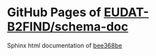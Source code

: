 GitHub Pages of [EUDAT-B2FIND/schema-doc](https://github.com/EUDAT-B2FIND/schema-doc.git)
===
Sphinx html documentation of [bee368be](https://github.com/EUDAT-B2FIND/schema-doc/tree/bee368beb77fc75aa5823dbb8c28885c4375bd1a)
